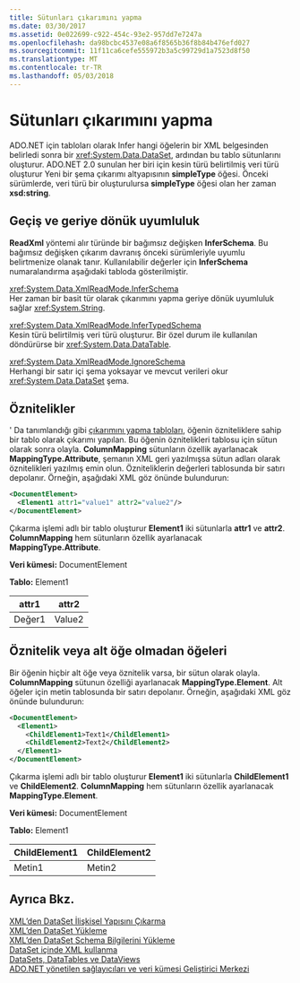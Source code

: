 ```yaml
---
title: Sütunları çıkarımını yapma
ms.date: 03/30/2017
ms.assetid: 0e022699-c922-454c-93e2-957dd7e7247a
ms.openlocfilehash: da98bcbc4537e08a6f8565b36f8b84b476efd027
ms.sourcegitcommit: 11f11ca6cefe555972b3a5c99729d1a7523d8f50
ms.translationtype: MT
ms.contentlocale: tr-TR
ms.lasthandoff: 05/03/2018
---
```

# <a name="inferring-columns"></a>Sütunları çıkarımını yapma
ADO.NET için tabloları olarak Infer hangi öğelerin bir XML belgesinden belirledi sonra bir <xref:System.Data.DataSet>, ardından bu tablo sütunlarını oluşturur. ADO.NET 2.0 sunulan her biri için kesin türü belirtilmiş veri türü oluşturur Yeni bir şema çıkarımı altyapısının **simpleType** öğesi. Önceki sürümlerde, veri türü bir oluşturulursa **simpleType** öğesi olan her zaman **xsd:string**.  
  
## <a name="migration-and-backward-compatibility"></a>Geçiş ve geriye dönük uyumluluk  
 **ReadXml** yöntemi alır türünde bir bağımsız değişken **InferSchema**. Bu bağımsız değişken çıkarım davranış önceki sürümleriyle uyumlu belirtmenize olanak tanır. Kullanılabilir değerler için **InferSchema** numaralandırma aşağıdaki tabloda gösterilmiştir.  
  
 <xref:System.Data.XmlReadMode.InferSchema>  
 Her zaman bir basit tür olarak çıkarımını yapma geriye dönük uyumluluk sağlar <xref:System.String>.  
  
 <xref:System.Data.XmlReadMode.InferTypedSchema>  
 Kesin türü belirtilmiş veri türü oluşturur. Bir özel durum ile kullanılan döndürürse bir <xref:System.Data.DataTable>.  
  
 <xref:System.Data.XmlReadMode.IgnoreSchema>  
 Herhangi bir satır içi şema yoksayar ve mevcut verileri okur <xref:System.Data.DataSet> şema.  
  
## <a name="attributes"></a>Öznitelikler  
 ' Da tanımlandığı gibi [çıkarımını yapma tabloları](../../../../../docs/framework/data/adonet/dataset-datatable-dataview/inferring-tables.md), öğenin özniteliklere sahip bir tablo olarak çıkarımı yapılan. Bu öğenin öznitelikleri tablosu için sütun olarak sonra olayla. **ColumnMapping** sütunların özellik ayarlanacak **MappingType.Attribute**, şemanın XML geri yazılmışsa sütun adları olarak öznitelikleri yazılmış emin olun. Özniteliklerin değerleri tablosunda bir satırı depolanır. Örneğin, aşağıdaki XML göz önünde bulundurun:  
  
```xml  
<DocumentElement>  
  <Element1 attr1="value1" attr2="value2"/>  
</DocumentElement>  
```  
  
 Çıkarma işlemi adlı bir tablo oluşturur **Element1** iki sütunlarla **attr1** ve **attr2**. **ColumnMapping** hem sütunların özellik ayarlanacak **MappingType.Attribute**.  
  
 **Veri kümesi:** DocumentElement  
  
 **Tablo:** Element1  
  
|attr1|attr2|  
|-----------|-----------|  
|Değer1|Value2|  
  
## <a name="elements-without-attributes-or-child-elements"></a>Öznitelik veya alt öğe olmadan öğeleri  
 Bir öğenin hiçbir alt öğe veya öznitelik varsa, bir sütun olarak olayla. **ColumnMapping** sütunun özelliği ayarlanacak **MappingType.Element**. Alt öğeler için metin tablosunda bir satırı depolanır. Örneğin, aşağıdaki XML göz önünde bulundurun:  
  
```xml  
<DocumentElement>  
  <Element1>  
    <ChildElement1>Text1</ChildElement1>  
    <ChildElement2>Text2</ChildElement2>  
  </Element1>  
</DocumentElement>  
```  
  
 Çıkarma işlemi adlı bir tablo oluşturur **Element1** iki sütunlarla **ChildElement1** ve **ChildElement2**. **ColumnMapping** hem sütunların özellik ayarlanacak **MappingType.Element**.  
  
 **Veri kümesi:** DocumentElement  
  
 **Tablo:** Element1  
  
|ChildElement1|ChildElement2|  
|-------------------|-------------------|  
|Metin1|Metin2|  
  
## <a name="see-also"></a>Ayrıca Bkz.  
 [XML’den DataSet İlişkisel Yapısını Çıkarma](../../../../../docs/framework/data/adonet/dataset-datatable-dataview/inferring-dataset-relational-structure-from-xml.md)  
 [XML’den DataSet Yükleme](../../../../../docs/framework/data/adonet/dataset-datatable-dataview/loading-a-dataset-from-xml.md)  
 [XML’den DataSet Schema Bilgilerini Yükleme](../../../../../docs/framework/data/adonet/dataset-datatable-dataview/loading-dataset-schema-information-from-xml.md)  
 [DataSet içinde XML kullanma](../../../../../docs/framework/data/adonet/dataset-datatable-dataview/using-xml-in-a-dataset.md)  
 [DataSets, DataTables ve DataViews](../../../../../docs/framework/data/adonet/dataset-datatable-dataview/index.md)  
 [ADO.NET yönetilen sağlayıcıları ve veri kümesi Geliştirici Merkezi](http://go.microsoft.com/fwlink/?LinkId=217917)
